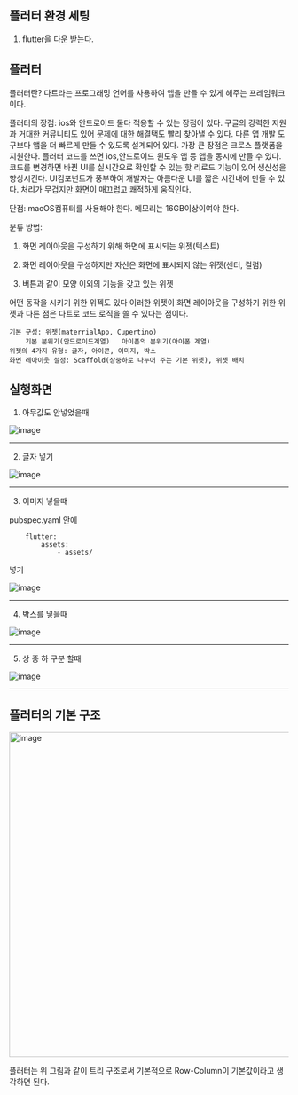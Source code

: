 ## 플러터 환경 세팅

1. flutter을 다운 받는다.



## 플러터

플러터란? 다트라는 프로그래밍 언어를 사용하여 앱을 만들 수 있게 해주는 프레임워크이다.

플러터의 장점: ios와 안드로이드 둘다 적용할 수 있는 장점이 있다.
            구글의 강력한 지원과 거대한 커뮤니티도 있어 문제에 대한 해결택도 빨리 찾아낼 수 있다.
            다른 앱 개발 도구보다 앱을 더 빠르게 만들 수 있도록 설계되어 있다.
            가장 큰 장점은 크로스 플랫폼을 지원한다. 플러터 코드를 쓰면 ios,안드로이드 윈도우 앱 등 앱을 동시에 만들 수 있다.
            코드를 변경하면 바뀐 UI를 실시간으로 확인할 수 있는 핫 리로드 기능이 있어 생산성을 향상시킨다.
            UI컴포넌트가 풍부하여 개발자는 아름다운 UI를 짧은 시간내에 만들 수 있다.
            처리가 무겁지만 화면이 매끄럽고 쾌적하게 움직인다.

            
단점: macOS컴퓨터를 사용해야 한다.
    메모리는 16GB이상이여야 한다.

분류 방법: 
1. 화면 레이아웃을 구성하기 위해 화면에 표시되는 위젯(텍스트)


2. 화면 레이아웃을 구성하지만 자신은 화면에 표시되지 않는 위젯(센터, 컬럼)


3. 버튼과 같이 모양 이외의 기능을 갖고 있는 위젯

어떤 동작을 시키기 위한 위젝도 있다 이러한 위젯이 화면 레이아웃을 구성하기 위한 위젯과 다른 점은 다트로 코드 로직을 쓸 수 있다는 점이다.

    기본 구성: 위젯(materrialApp, Cupertino)
        기본 분위기(안드로이드계열)   아이폰의 분위기(아이폰 계열)
    위젯의 4가지 유형: 글자, 아이콘, 이미지, 박스
    화면 레아이웃 설정: Scaffold(상중하로 나누어 주는 기본 위젯), 위젯 배치

## 실행화면

1. 아무값도 안넣었을때 

![image](https://github.com/user-attachments/assets/f09e8799-f22f-49c8-a448-1416d4e3366b)

---

2. 글자 넣기

![image](https://github.com/user-attachments/assets/2aaf215a-c700-4262-94c9-e52b314bba1a)

---

3. 이미지 넣을때

pubspec.yaml 안에 


        flutter:
            assets:
                - assets/

넣기

![image](https://github.com/user-attachments/assets/848c2a45-963d-472a-8eb2-caaf1bb07e70)

---

4. 박스를 넣을때 

![image](https://github.com/user-attachments/assets/a99573b9-a40e-4c63-bca3-f06a06fcf463)

---

5. 상 중 하 구분 할때 

![image](https://github.com/user-attachments/assets/afc94bb5-17a8-4348-9505-66057cda0f81)

---

## 플러터의 기본 구조 

<img width="716" height="586" alt="image" src="https://github.com/user-attachments/assets/4f4717dc-8012-4c00-b8ca-5a8e91d95bde" />

플러터는 위 그림과 같이 트리 구조로써 기본적으로 Row-Column이 기본값이라고 생각하면 된다.



